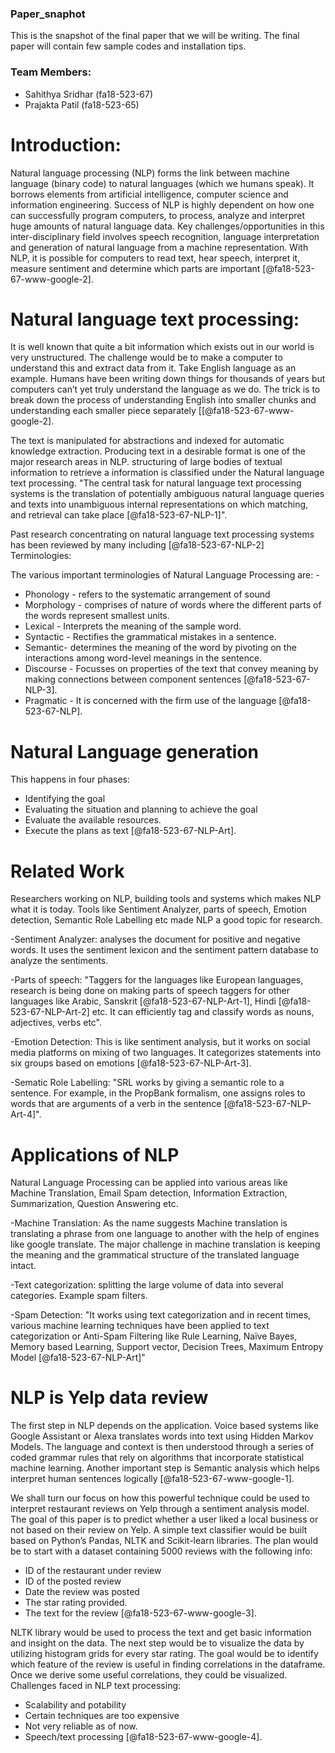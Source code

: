 
### Paper_snaphot

This is the snapshot of the final paper that we will be writing. The final paper will contain few sample codes and installation tips.

### Team Members:

  - Sahithya Sridhar (fa18-523-67)
  - Prajakta Patil (fa18-523-65)
  
# Introduction:
Natural language processing (NLP) forms the link between machine language 
(binary code) to natural languages (which we humans speak). It borrows elements
from artificial intelligence, computer science and information engineering.
Success of NLP is highly dependent on how one can successfully program computers,
to process, analyze and interpret huge amounts of natural language data. Key
challenges/opportunities in this inter-disciplinary field involves speech 
recognition, language interpretation and generation of natural language from a
machine representation. With NLP, it is possible for computers to read text, hear
speech, interpret it, measure sentiment and determine which parts are important
[@fa18-523-67-www-google-2].

# Natural language text processing:

It is well known that quite a bit information which exists out in our world is
very unstructured. The challenge would be to make a computer to understand this
and extract data from it. Take English language as an example. Humans have been
writing down things for thousands of years but computers can’t yet truly
understand the language as we do. The trick is to break down the process of
understanding English into smaller chunks and understanding each smaller piece
separately [[@fa18-523-67-www-google-2].

The text is manipulated for abstractions and indexed for automatic knowledge
extraction. Producing text in a desirable format is one of the major research
areas in NLP. structuring of large bodies of textual information to retrieve a
information is classified under the Natural language text processing. "The central
task for natural language text processing systems is the translation of
potentially ambiguous natural language queries and texts into unambiguous
internal representations on which matching, and retrieval can take place
[@fa18-523-67-NLP-1]".

Past research concentrating on natural language text processing systems has been
reviewed by many including [@fa18-523-67-NLP-2]
Terminologies:

The various important terminologies of Natural Language Processing are: -
-	Phonology - refers to the systematic arrangement of sound
-	Morphology - comprises of nature of words where the different parts of the
  words represent smallest units.
-	Lexical - Interprets the meaning of the sample word.
-	Syntactic - Rectifies the grammatical mistakes in a sentence.
-	Semantic- determines the meaning of the word by pivoting on the interactions
  among word-level meanings in the sentence.
-	Discourse - Focusses on properties of the text that convey meaning by making
  connections between component sentences [@fa18-523-67-NLP-3].
-	Pragmatic - It is concerned with the firm use of the language [@fa18-523-67-NLP]. 

# Natural Language generation

This happens in four phases:
-	Identifying the goal
-	Evaluating the situation and planning to achieve the goal
-	Evaluate the available resources.
-	Execute the plans as text [@fa18-523-67-NLP-Art].

# Related Work

Researchers working on NLP, building tools and systems which makes NLP what it
is today. Tools like Sentiment Analyzer, parts of speech, Emotion detection,
Semantic Role Labelling etc made NLP a good topic for research.

-Sentiment Analyzer: analyses the document for positive and negative words.
It uses the sentiment lexicon and the sentiment pattern database to analyze the
sentiments.

-Parts of speech: "Taggers for the languages like European languages, research is
being done on making parts of speech taggers for other languages like Arabic,
Sanskrit [@fa18-523-67-NLP-Art-1], Hindi [@fa18-523-67-NLP-Art-2] etc.
It can efficiently tag and classify words as nouns, adjectives, verbs etc". 

-Emotion Detection: This is like sentiment analysis, but it works on social media
platforms on mixing of two languages. It categorizes statements into six groups
based on emotions [@fa18-523-67-NLP-Art-3].

-Sematic Role Labelling: "SRL works by giving a semantic role to a sentence. For
example, in the PropBank formalism, one assigns roles to words that are arguments
of a verb in the sentence [@fa18-523-67-NLP-Art-4]".

# Applications of NLP

Natural Language Processing can be applied into various areas like Machine
Translation, Email Spam detection, Information Extraction, Summarization,
Question Answering etc.

-Machine Translation: As the name suggests Machine translation is translating a
phrase from one language to another with the help of engines like google
translate. The major challenge in machine translation is keeping the meaning and
the grammatical structure of the translated language intact.

-Text categorization: splitting the large volume of data into several categories.
Example spam filters.

-Spam Detection: "It works using text categorization and in recent times, various
machine learning techniques have been applied to text categorization or 
Anti-Spam Filtering like Rule Learning, Naïve Bayes, Memory based Learning, 
Support vector, Decision Trees, Maximum Entropy Model [@fa18-523-67-NLP-Art]"

# NLP is Yelp data review

The first step in NLP depends on the application. Voice based systems like Google
Assistant or Alexa translates words into text using Hidden Markov Models. 
The language and context is then understood through a series of coded grammar
rules that rely on algorithms that incorporate statistical machine learning. 
Another important step is Semantic analysis which helps interpret human 
sentences logically [@fa18-523-67-www-google-1]. 

We shall turn our focus on how this powerful technique could be used to interpret
restaurant reviews on Yelp through a sentiment analysis model. The goal of this
paper is to predict whether a user liked a local business or not based on their
review on Yelp. A simple text classifier would be built based on Python’s Pandas,
NLTK and Scikit-learn libraries. The plan would be to start with a dataset
containing 5000 reviews with the following info:

-	ID of the restaurant under review
-	ID of the posted review
-	Date the review was posted
-	The star rating provided.
-	The text for the review [@fa18-523-67-www-google-3].

NLTK library would be used to process the text and get basic information and
insight on the data. The next step would be to visualize the data by utilizing
histogram grids for every star rating. The goal would be to identify which feature
of the review is useful in finding correlations in the dataframe. Once we derive
some useful correlations, they could be visualized.
Challenges faced in NLP text processing:

-	Scalability and potability
-	Certain techniques are too expensive
-	Not very reliable as of now.
-	Speech/text processing [@fa18-523-67-www-google-4].




